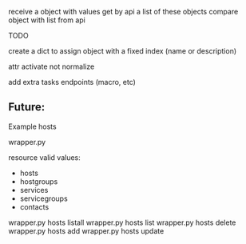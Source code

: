 

receive a object with values
get by api a list of these objects
compare object with list from api


TODO

create a dict to assign object with a fixed
index (name or description)

attr activate not normalize

add extra tasks endpoints (macro, etc)

Future:
-------
Example hosts

wrapper.py <resource>

resource valid values:
- hosts
- hostgroups
- services
- servicegroups
- contacts


wrapper.py hosts listall
wrapper.py hosts list <id>
wrapper.py hosts delete <id>
wrapper.py hosts add <object>
wrapper.py hosts update <object>
